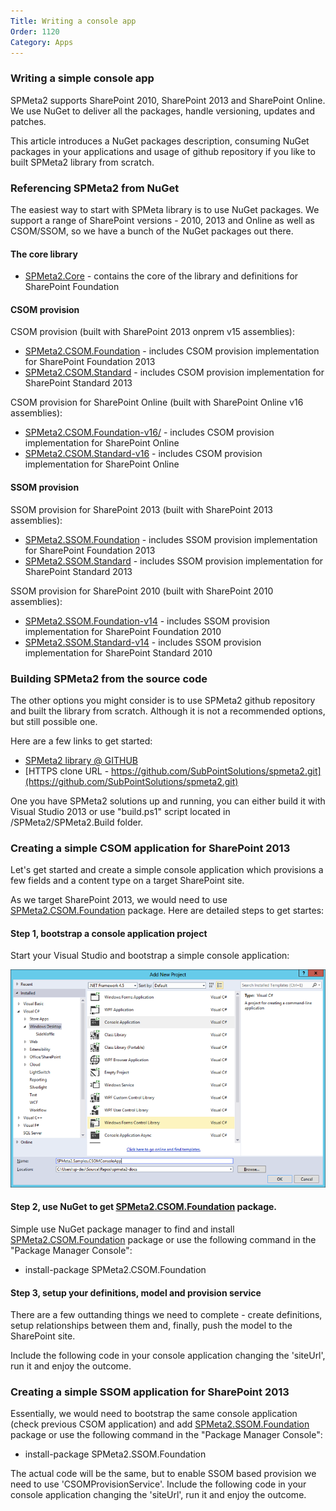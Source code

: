 ```yaml
---
Title: Writing a console app
Order: 1120
Category: Apps
---
```


### Writing a simple console app

SPMeta2 supports SharePoint 2010, SharePoint 2013 and SharePoint Online. 
We use NuGet to deliver all the packages, handle versioning, updates and patches. 

This article introduces a NuGet packages description, consuming NuGet packages in your applications and usage of github repository if you like to built SPMeta2 library from scratch.

### Referencing SPMeta2 from NuGet

The easiest way to start with SPMeta library is to use NuGet packages. We support a range of SharePoint versions - 2010, 2013 and Online as well as CSOM/SSOM, so we have a bunch of the NuGet packages out there.

#### The core library

* [SPMeta2.Core](https://www.nuget.org/packages/SPMeta2.Core/) - contains the core of the library and definitions for SharePoint Foundation

#### CSOM provision

CSOM provision (built with SharePoint 2013 onprem v15 assemblies):

* [SPMeta2.CSOM.Foundation](https://www.nuget.org/packages/SPMeta2.CSOM.Foundation/) - includes CSOM provision implementation for SharePoint Foundation 2013
* [SPMeta2.CSOM.Standard](https://www.nuget.org/packages/SPMeta2.CSOM.Standard/) - includes CSOM provision implementation for SharePoint Standard 2013

CSOM provision for SharePoint Online (built with SharePoint Online v16 assemblies):

* [SPMeta2.CSOM.Foundation-v16/](https://www.nuget.org/packages/SPMeta2.CSOM.Foundation-v16/) - includes CSOM provision implementation for SharePoint Online
* [SPMeta2.CSOM.Standard-v16](https://www.nuget.org/packages/SPMeta2.CSOM.Standard-v16/) - includes CSOM provision implementation for SharePoint Online

#### SSOM provision

SSOM provision for SharePoint 2013 (built with SharePoint 2013 assemblies):

* [SPMeta2.SSOM.Foundation](https://www.nuget.org/packages/SPMeta2.CSOM.Foundation/) - includes SSOM provision implementation for SharePoint Foundation 2013
* [SPMeta2.SSOM.Standard](https://www.nuget.org/packages/SPMeta2.CSOM.Standard/) - includes SSOM provision implementation for SharePoint Standard 2013

SSOM provision for SharePoint 2010 (built with SharePoint 2010 assemblies):

* [SPMeta2.SSOM.Foundation-v14](https://www.nuget.org/packages/SPMeta2.SSOM.Foundation-v14/) - includes SSOM provision implementation for SharePoint Foundation 2010
* [SPMeta2.SSOM.Standard-v14](https://www.nuget.org/packages/SPMeta2.SSOM.Standard-v14/) - includes SSOM provision implementation for SharePoint Standard 2010

### Building SPMeta2 from the source code
The other options you might consider is to use SPMeta2 github repository and built the library from scratch. Although it is not a recommended options, but still possible one.

Here are a few links to get started:

* [SPMeta2 library @ GITHUB](https://github.com/SubPointSolutions/spmeta2)
* [HTTPS clone URL - https://github.com/SubPointSolutions/spmeta2.git](https://github.com/SubPointSolutions/spmeta2.git)

One you have SPMeta2 solutions up and running, you can either build it with Visual Studio 2013 or use "build.ps1" script located in /SPMeta2/SPMeta2.Build folder.

### Creating a simple CSOM application for SharePoint 2013

Let's get started and create a simple console application which provisions a few fields and a content type on a target SharePoint site.

As we target SharePoint 2013, we would need to use [SPMeta2.CSOM.Foundation](https://www.nuget.org/packages/SPMeta2.CSOM.Foundation/) package.
Here are detailed steps to get startes:

#### Step 1, bootstrap a console application project
Start your Visual Studio and bootstrap a simple console application:

![](_img/1-new-console-app.png)

#### Step 2, use NuGet to get [SPMeta2.CSOM.Foundation](https://www.nuget.org/packages/SPMeta2.CSOM.Foundation/) package.
Simple use NuGet package manager to find and install [SPMeta2.CSOM.Foundation](https://www.nuget.org/packages/SPMeta2.CSOM.Foundation/) package or use the following command in the "Package Manager Console":

* install-package SPMeta2.CSOM.Foundation

#### Step 3, setup your definitions, model and provision service
There are a few outtanding things we need to complete - create definitions, setup relationships between them and, finally, push the model to the SharePoint site.

Include the following code in your console application changing the 'siteUrl', run it and enjoy the outcome.

<a href="_samples/ConsoleAppSamples-CSOMConsoleAppSample.sample-ref"></a>

### Creating a simple SSOM application for SharePoint 2013
Essentially, we would need to bootstrap the same console application (check previous CSOM application) and add [SPMeta2.SSOM.Foundation](https://www.nuget.org/packages/SPMeta2.SSOM.Foundation/) package or use the following command in the "Package Manager Console":

* install-package SPMeta2.SSOM.Foundation 

The actual code will be the same, but to enable SSOM based provision we need to use 'CSOMProvisionService'. Include the following code in your console application changing the 'siteUrl', run it and enjoy the outcome.

<a href="_samples/ConsoleAppSamples-SSOMConsoleAppSample.sample-ref"></a>